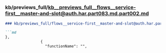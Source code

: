 ### kb/previews_full/kb__previews_full__flows__service-first__master-and-slot@auth.har.part083.md.part002.md

```md
### kb/previews_full/flows__service-first__master-and-slot@auth.har.part083.md (part 002)

```md
},
                {
                  "functionName": "",
          
```

```

```
